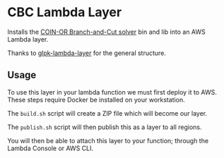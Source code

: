 # CBC Lambda Layer

Installs the [COIN-OR Branch-and-Cut solver](https://github.com/coin-or/Cbc)
bin and lib into an AWS Lambda layer.

Thanks to [glpk-lambda-layer](https://github.com/tomharvey/glpk-lambda-layer/) for the general structure.

## Usage

To use this layer in your lambda function we must first deploy it to AWS. These steps require Docker be installed on your workstation.

The `build.sh` script will create a ZIP file which will become our layer.

The `publish.sh` script will then publish this as a layer to all regions.

You will then be able to attach this layer to your function; through the Lambda Console or AWS CLI.
